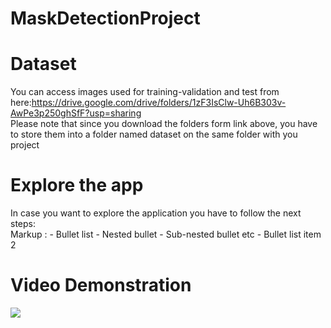 # MaskDetectionProject
# Dataset
You can access images used for training-validation and test from here:https://drive.google.com/drive/folders/1zF3IsClw-Uh6B303v-AwPe3p250ghSfF?usp=sharing<br/>
Please note that since you download the folders form link above, you have to store them into a folder named dataset on the same folder with you project
# Explore the app
In case you want to explore the application you have to follow the next steps: <br/>
Markup : - Bullet list
              - Nested bullet
                  - Sub-nested bullet etc
          - Bullet list item 2 
# Video Demonstration
![](mask_web_app.gif)
